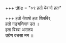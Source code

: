 +++
title = "०९ हतो येवाषो हतः"

+++
हतो येवाषो हतः शिपविर्  
हतो गङ्गणिवाꣳ उत ।  
हता विश्वा अरातय  
उग्रेण वचसा मम ॥